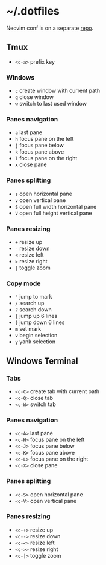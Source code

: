 # ~/.dotfiles

Neovim conf is on a separate [repo](https://github.com/ruicsh/nvim-config).

## Tmux

- `<c-a>` prefix key

### Windows

- `c` create window with current path
- `q` close window
- `w` switch to last used window

### Panes navigation

- `a` last pane
- `h` focus pane on the left
- `j` focus pane below
- `k` focus pane above
- `l` focus pane on the right
- `x` close pane

### Panes splitting

- `s` open horizontal pane
- `v` open vertical pane
- `S` open full width horizontal pane
- `V` open full height vertical pane

### Panes resizing

- `+` resize up
- `-` resize down
- `<` resize left
- `>` resize right
- `|` toggle zoom

### Copy mode

- `'` jump to mark
- `/` search up
- `?` search down
- `{` jump up 6 lines
- `}` jump down 6 lines
- `m` set mark
- `v` begin selection
- `y` yank selection

## Windows Terminal

### Tabs

- `<c-C>` create tab with current path
- `<c-Q>` close tab
- `<c-W>` switch tab

### Panes navigation

- `<c-A>` last pane
- `<c-H>` focus pane on the left
- `<c-J>` focus pane below
- `<c-K>` focus pane above
- `<c-L>` focus pane on the right
- `<c-X>` close pane

### Panes splitting

- `<c-S>` open horizontal pane
- `<c-V>` open vertical pane

### Panes resizing

- `<c-+>` resize up
- `<c-->` resize down
- `<c-<>` resize left
- `<c->>` resize right
- `<c-|>` toggle zoom

